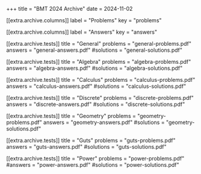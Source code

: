 +++
title = "BMT 2024 Archive"
date = 2024-11-02

[[extra.archive.columns]]
label = "Problems"
key = "problems"

[[extra.archive.columns]]
label = "Answers"
key = "answers"

[[extra.archive.tests]]
title = "General"
problems = "general-problems.pdf"
answers = "general-answers.pdf"
#solutions = "general-solutions.pdf"

[[extra.archive.tests]]
title = "Algebra"
problems = "algebra-problems.pdf"
answers = "algebra-answers.pdf"
#solutions = "algebra-solutions.pdf"

[[extra.archive.tests]]
title = "Calculus"
problems = "calculus-problems.pdf"
answers = "calculus-answers.pdf"
#solutions = "calculus-solutions.pdf"

[[extra.archive.tests]]
title = "Discrete"
problems = "discrete-problems.pdf"
answers = "discrete-answers.pdf"
#solutions = "discrete-solutions.pdf"

[[extra.archive.tests]]
title = "Geometry"
problems = "geometry-problems.pdf"
answers = "geometry-answers.pdf"
#solutions = "geometry-solutions.pdf"

[[extra.archive.tests]]
title = "Guts"
problems = "guts-problems.pdf"
answers = "guts-answers.pdf"
#solutions = "guts-solutions.pdf"

[[extra.archive.tests]]
title = "Power"
problems = "power-problems.pdf"
#answers = "power-answers.pdf"
#solutions = "power-solutions.pdf"
